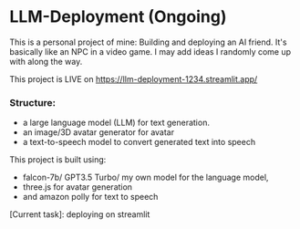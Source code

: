 # LLM-Deployment (Ongoing)
This is a personal project of mine: Building and deploying an AI friend. It's basically like an NPC in a video game. I may add ideas I randomly come up with along the way.

This project is LIVE on https://llm-deployment-1234.streamlit.app/ 
### Structure:
  - a large language model (LLM) for text generation.
  - an image/3D avatar generator for avatar
  - a text-to-speech model to convert generated text into speech

This project is built using:

  - falcon-7b/ GPT3.5 Turbo/ my own model for the language model, 
  - three.js for avatar generation
  - and amazon polly for text to speech

[Current task]: deploying on streamlit
